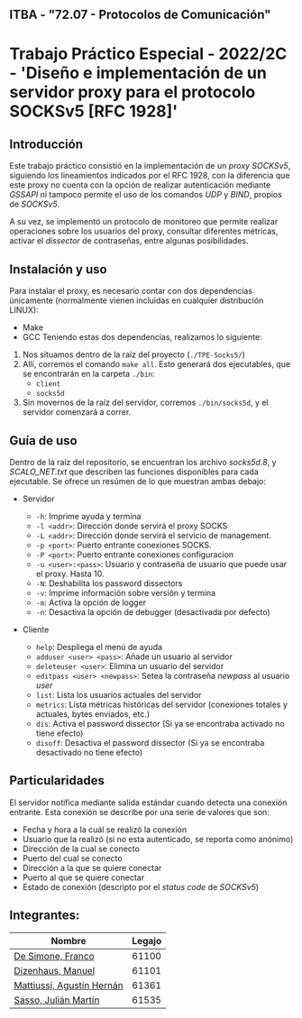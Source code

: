 ## ITBA - "72.07 - Protocolos de Comunicación"
# Trabajo Práctico Especial - 2022/2C - 'Diseño e implementación de un servidor proxy para el protocolo SOCKSv5 [RFC 1928]'

## Introducción
Este trabajo práctico consistió en la implementación de un *proxy SOCKSv5*, siguiendo los lineamientos indicados por el RFC 1928, con la diferencia que este proxy no cuenta con la opción de realizar autenticación mediante *GSSAPI* ni tampoco permite el uso de los comandos *UDP* y *BIND*, propios de *SOCKSv5*.

A su vez, se implementó un protocolo de monitoreo que permite realizar operaciones sobre los usuarios del proxy, consultar diferentes métricas, activar el *dissector* de contraseñas, entre algunas posibilidades.
## Instalación y uso
Para instalar el proxy, es necesario contar con dos dependencias únicamente (normalmente vienen incluidas en cualquier distribución LINUX):
- Make
- GCC
Teniendo estas dos dependencias, realizamos lo siguiente:
1. Nos situamos dentro de la raíz del proyecto (`./TPE-Socks5/`)
2. Allí, corremos el comando `make all`. Esto generará dos ejecutables, que se encontrarán en la carpeta `./bin`:
    - `client`
    - `socks5d`
3. Sin movernos de la raíz del servidor, corremos `./bin/socks5d`, y el servidor comenzará a correr.

## Guía de uso

Dentro de la raíz del repositorio, se encuentran los archivo *socks5d.8*, y *SCALO_NET.txt* que describen las funciones disponibles para cada ejecutable. Se ofrece un resúmen de lo que muestran ambas debajo:

- Servidor
    - `-h`: Imprime ayuda y termina
    - `-l <addr>`: Dirección donde servirá el proxy SOCKS
    - `-L <addr>`: Dirección donde servirá el servicio de management.
    - `-p <port>`: Puerto entrante conexiones SOCKS.
    - `-P <port>`: Puerto entrante conexiones configuracion
    - `-u <user>:<pass>`: Usuario y contraseña de usuario que puede usar el proxy. Hasta 10.
    - `-N`: Deshabilita los password dissectors
    - `-v`: Imprime información sobre versión y termina
    - `-m`: Activa la opción de logger
    - `-n`: Desactiva la opción de debugger (desactivada por defecto)

- Cliente
    - `help`: Despliega el menú de ayuda
    - `adduser <user> <pass>`: Añade un usuario al servidor
    - `deleteuser <user>`: Elimina un usuario del servidor
    - `editpass <user> <newpass>`: Setea la contraseña *newpass* al usuario *user*
    - `list`: Lista los usuarios actuales del servidor
    - `metrics`: Lista métricas históricas del servidor (conexiones totales y actuales, bytes enviados, etc.)
    - `dis`: Activa el password dissector (Si ya se encontraba activado no tiene efecto)
    - `disoff`: Desactiva el password dissector (Si ya se encontraba desactivado no tiene efecto)

## Particularidades

El servidor notifica mediante salida estándar cuando detecta una conexión entrante. Esta conexión se describe por una serie de valores que son: 
- Fecha y hora a la cuál se realizó la conexión
- Usuario que la realizó (si no esta autenticado, se reporta como anónimo)
- Dirección de la cual se conecto
- Puerto del cual se conecto
- Dirección a la que se quiere conectar
- Puerto al que se quiere conectar
- Estado de conexión (descripto por el *status code* de *SOCKSv5*)

## Integrantes:
Nombre | Legajo
-------|--------
[De Simone, Franco](https://github.com/desimonef) | 61100
[Dizenhaus, Manuel](https://github.com/ManuelDizen) | 61101
[Mattiussi, Agustín Hernán](https://github.com/AgusMattiussi) | 61361
[Sasso, Julián Martín](https://github.com/JulianSasso) | 61535